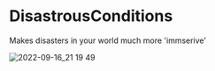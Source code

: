 # DisastrousConditions
Makes disasters in your world much more 'immserive'

![2022-09-16_21 19 49](https://user-images.githubusercontent.com/17690401/190840439-06065a5c-8426-4b4b-88f8-7eecfb11a8eb.png)

